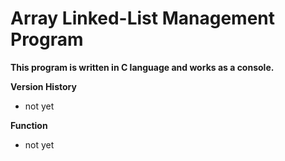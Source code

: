 # Array Linked-List Management Program
**This program is written in C language and works as a console.**

**Version History**
- not yet


**Function**
- not yet
